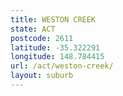 ```yaml
---
title: WESTON CREEK
state: ACT
postcode: 2611
latitude: -35.322291
longitude: 148.784415
url: /act/weston-creek/
layout: suburb
---
```

